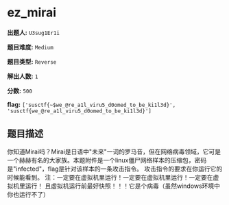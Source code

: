 # ez_mirai

**出题人:** `U3sug1Er1i`

**题目难度:** `Medium`

**题目类型:** `Reverse`

**解出人数:** `1`

**分数:** `500`

**flag:** `['susctf{~$we_@re_a1l_viru5_d0omed_to_be_ki1l3d}', 'susctf{we_@re_a1l_viru5_d0omed_to_be_ki1l3d}']`

## 题目描述

你知道Mirai吗？Mirai是日语中"未来"一词的罗马音，但在网络病毒领域，它可是一个赫赫有名的大家族。本题附件是一个linux僵尸网络样本的压缩包，密码是"infected"，flag是针对该样本的一条攻击指令。
攻击指令的要求在你运行它的时候能看到。
注：一定要在虚拟机里运行！一定要在虚拟机里运行！一定要在虚拟机里运行！
且虚拟机运行前最好快照！！！它是个病毒（虽然windows环境中你也运行不了）


            